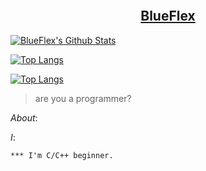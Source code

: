 <p align="center"> 
    <a href="https://github.com/BlueFlex/">
        <img assets="./assets/" width="100" /> 
        <h2 align="center">BlueFlex</h2>
    </a>
</p>

[![BlueFlex's Github Stats](https://github-readme-stats.vercel.app/api?username=BlueFlex&count_private=true&show_icons=true&hide=stars&hide_border=true&include_all_commits=true&theme=blueberry)](https://github.com/anuraghazra/github-readme-stats)

[![Top Langs](https://github-readme-stats.vercel.app/api/top-langs/?username=BlueFlex&langs_count=10&theme=blueberry)](https://github.com/anuraghazra/github-readme-stats)

[![Top Langs](https://github-readme-stats.vercel.app/api/top-langs/?username=BlueFlex&layout=compact&theme=blueberry)](https://github.com/anuraghazra/github-readme-stats)

> are you a programmer?

*About*:


*I*:
```
*** I'm C/C++ beginner.
```
